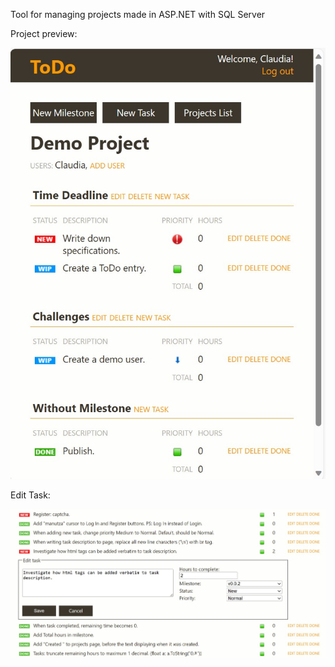 Tool for managing projects made in ASP.NET with SQL Server

Project preview: 

![a](Screenshot2.jpg)

Edit Task:

![b](Screenshot3.jpg)
